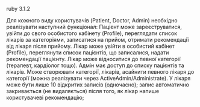 ruby 3.1.2

Для кожного виду користувачів (Patient, Doctor, Admin) необхідно реалізувати наступний функціонал:
Пацієнт може зареєструватися, увійти до свого особистого кабінету (Profile),
переглядати список лікарів за категоріями, записатися на прийом, отримати
рекомендації від лікаря після прийому.
Лікар може увійти в особистий кабінет (Profile), переглянути список пацієнтів, що
записалися, надати рекомендації пацієнту. Лікар може відноситися до певної
категорії (терапевт, кардіолог тощо).
Адмін має доступ до списку пацієнтів та лікарів. Може створювати категорії, лікарів,
асайнити певного лікаря до категорії (можна реалізувати через
ActiveAdmin/Administrate). У лікаря може бути лише 10 відкритих записів (одночасно); запис автоматично закривається (не видаляється) після того, як лікар напише користувачеві рекомендацію;
